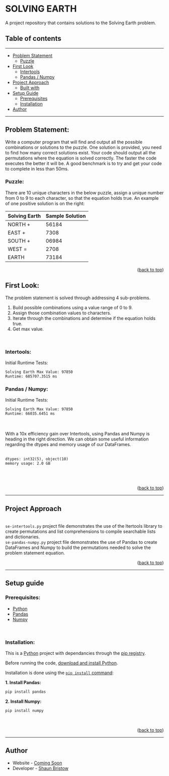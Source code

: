 <div id="top"></div>

# SOLVING EARTH

A project repository that contains solutions to the Solving Earth problem. 


## Table of contents

----

- [Problem Statement](#problem-statement)
  - [Puzzle](#puzzle)
- [First Look](#first-look)
  - [Intertools](#intertools)
  - [Pandas / Numpy](#pandas-numpy)
- [Project Approach](#project-approach)
  - [Built with](#built-with)
- [Setup Guide](#setup-guide)
  - [Prerequisites](#prerequisites)
  - [Installation](#installation)
- [Author](#author)

----


## Problem Statement:

Write a computer program that will find and output all the possible combinations or solutions to the puzzle. One solution is provided, you need to find how many correct solutions exist. Your code should output all the permutations where the equation is solved correctly. The faster the code executes the better it will be. A good benchmark is to try and get your code to complete in less than 50ms.
 

### Puzzle:

There are 10 unique characters in the below puzzle, assign a unique number from 0 to 9 to each character, so that the equation holds true. An example of one positive solution is on the right:


| Solving Earth | Sample Solution  | 
| ------------- | ---------------- |
| NORTH +       | 56184            |
| EAST  +       | 7308             |
| SOUTH +       | 06984            |
| WEST  =       | 2708             |
| EARTH         | 73184            |


<p align="right">(<a href="#top">back to top</a>)</p>



## First Look:
The problem statement is solved through addressing 4 sub-problems. 
1. Build possible combinations using a value range of 0 to 9. 
2. Assign those combination values to characters. 
3. Iterate through the combinations and determine if the equation holds true. 
4. Get max value.

<br>

### Intertools:
Initial Runtime Tests:  
```
Solving Earth Max Value: 97850
Runtime: 685707.3515 ms
```

### Pandas / Numpy:
Initial Runtime Tests:
<br>
```
Solving Earth Max Value: 97850
Runtime: 66035.6451 ms
```
<br><br>
With a 10x efficiency gain over Intertools, using Pandas and Numpy is heading in the right direction.
We can obtain some useful information regarding the dtypes and memory usage of our DataFrames.
<br><br>
```
dtypes: int32(5), object(10)
memory usage: 2.0 GB
```
<br><br>

<p align="right">(<a href="#top">back to top</a>)</p>



----


## Project Approach
<br><code>se-intertools.py</code> project file demonstrates the use of the Itertools library to create permutations and list comprehensions to compile searchable lists and dictionaries. 
<br><code>se-pandas-numpy.py</code> project file demonstrates the use of Pandas to create DataFrames and Numpy to build the permutations needed to solve the problem statement equation.
<br>

<p align="right">(<a href="#top">back to top</a>)</p>



----


## Setup guide

### Prerequisites:

- [Python]()
- [Pandas]()
- [Numpy](https://numpy.org/)

<br>

### Installation:

This is a [Python]() project with dependancies through the
[pip registry]().

Before running the code, [download and install Python]().

Installation is done using the
[`pip install` command]():

**1. Install Pandas:**
  ```sh
  pip install pandas
  ```
**2. Install Numpy:**
  ```sh
  pip install numpy
  ```
<br>

<p align="right">(<a href="#top">back to top</a>)</p>



----


## Author

- Website - [Coming Soon]()
- Developer - [Shaun Bristow]()

